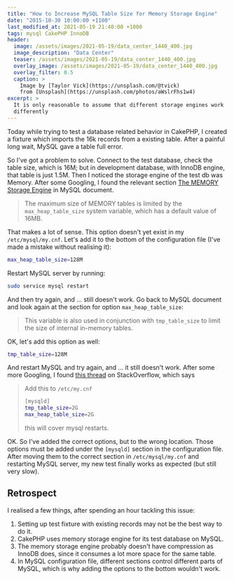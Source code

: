 ```yaml
---
title: "How to Increase MySQL Table Size for Memory Storage Engine"
date: "2015-10-30 10:00:00 +1100"
last_modified_at: 2021-05-19 21:40:00 +1000
tags: mysql CakePHP InnoDB
header:
  image: /assets/images/2021-05-19/data_center_1440_400.jpg
  image_description: "Data Center"
  teaser: /assets/images/2021-05-19/data_center_1440_400.jpg
  overlay_image: /assets/images/2021-05-19/data_center_1440_400.jpg
  overlay_filter: 0.5
  caption: >
    Image by [Taylor Vick](https://unsplash.com/@tvick)
    from [Unsplash](https://unsplash.com/photos/aWslrFhs1w4)
excerpt: >
  It is only reasonable to assume that different storage engines work
  differently
---
```


Today while trying to test a database related behavior in CakePHP, I created a
fixture which imports the 16k records from a existing table. After a painful
long wait, MySQL gave a table full error.

So I've got a problem to solve. Connect to the test database, check the table
size, which is 16M; but in development database, with InnoDB engine, that table
is just 1.5M. Then I noticed the storage engine of the test db was Memory. After
some Googling, I found the relevant section [The MEMORY Storage Engine] in MySQL
document.

> The maximum size of MEMORY tables is limited by the `max_heap_table_size`
> system variable, which has a default value of 16MB.

That makes a lot of sense. This option doesn't yet exist in my
`/etc/mysql/my.cnf`. Let's add it to the bottom of the configuration file (I've
made a mistake without realising it):

```bash
max_heap_table_size=128M
```

Restart MySQL server by running:

```bash
sudo service mysql restart
```

And then try again, and ... still doesn't work. Go back to MySQL document and
look again at the section for option `max_heap_table_size`:

> This variable is also used in conjunction with `tmp_table_size` to limit the
> size of internal in-memory tables.

OK, let's add this option as well:

```bash
tmp_table_size=128M
```

And restart MySQL and try again, and ... it still doesn't work. After some more
Googling, I found [this thread] on StackOverflow, which says

> Add this to `/etc/my.cnf`
>
> ```bash
> [mysqld]
> tmp_table_size=2G
> max_heap_table_size=2G
> ```
>
> this will cover mysql restarts.

OK. So I've added the correct options, but to the wrong location. Those options
must be added under the `[mysqld]` section in the configuration file. After
moving them to the correct section in `/etc/mysql/my.cnf` and restarting MySQL
server, my new test finally works as expected (but still very slow).

## Retrospect

I realised a few things, after spending an hour tackling this issue:

1. Setting up test fixture with existing records may not be the best way to do
   it.
2. CakePHP uses memory storage engine for its test database on MySQL.
3. The memory storage engine probably doesn't have compression as InnoDB does,
   since it consumes a lot more space for the same table.
4. In MySQL configuration file, different sections control different parts of
   MySQL, which is why adding the options to the bottom wouldn't work.

[The MEMORY Storage Engine]: https://dev.mysql.com/doc/refman/5.6/en/memory-storage-engine.html
[this thread]: http://stackoverflow.com/questions/9842720/how-to-make-the-mysql-memory-engine-store-more-data
